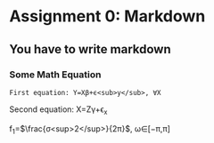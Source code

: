 # Assignment 0: Markdown
## You have to write markdown
### Some Math Equation
<p align="center">

    First equation: Y=Xβ+ϵ<sub>y</sub>, ∀X
  Second equation: X=Zγ+ϵ<sub>x</sub>
  
  f<sub>1</sub>=$\frac{σ<sup>2</sup>}{2π}$, ω∈[−π,π]
</p>

